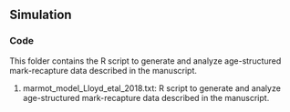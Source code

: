 ## Simulation

### Code
This folder contains the R script to generate and analyze age-structured mark-recapture data described in the manuscript.

1. marmot_model_Lloyd_etal_2018.txt: R script to generate and analyze age-structured mark-recapture data described in the manuscript.

